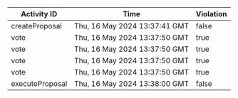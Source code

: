 | Activity ID | Time | Violation |
| --- | --- | --- |
| createProposal | Thu, 16 May 2024 13:37:41 GMT | false |
| vote | Thu, 16 May 2024 13:37:50 GMT | true |
| vote | Thu, 16 May 2024 13:37:50 GMT | true |
| vote | Thu, 16 May 2024 13:37:50 GMT | true |
| vote | Thu, 16 May 2024 13:37:50 GMT | true |
| executeProposal | Thu, 16 May 2024 13:38:00 GMT | false |